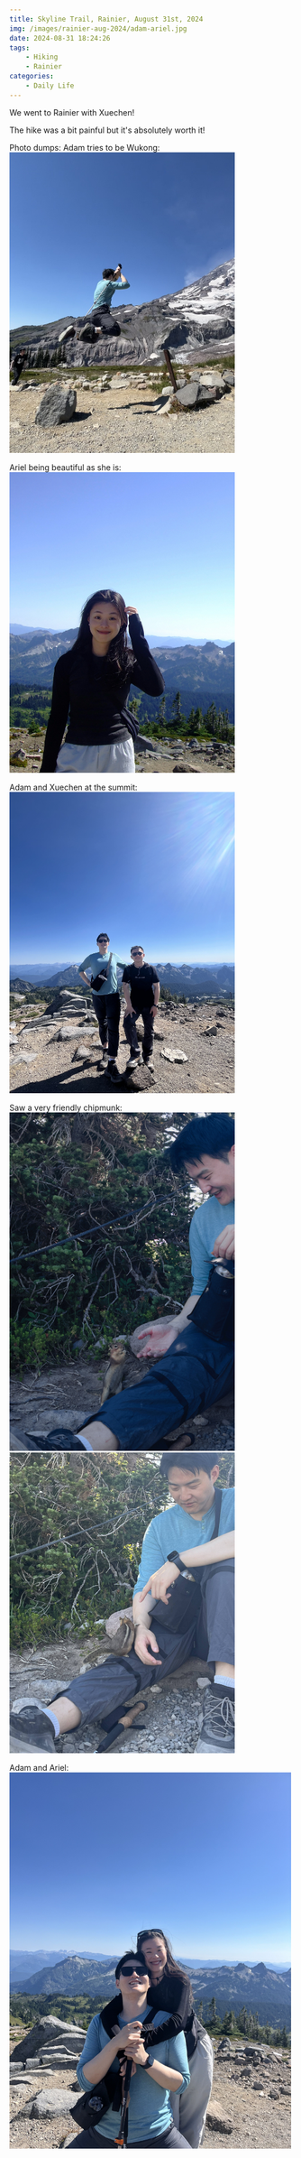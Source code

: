 ```yaml
---
title: Skyline Trail, Rainier, August 31st, 2024
img: /images/rainier-aug-2024/adam-ariel.jpg
date: 2024-08-31 18:24:26
tags:
    - Hiking
    - Rainier
categories:
    - Daily Life
---
```


We went to Rainier with Xuechen! 

The hike was a bit painful but it's absolutely worth it!

Photo dumps:
Adam tries to be Wukong:
<img src="/images/rainier-aug-2024/adam-wukong.jpg"   width="400" />

Ariel being beautiful as she is:
<img src="/images/rainier-aug-2024/ariel.JPG"   width="400" />

Adam and Xuechen at the summit:
<img src="/images/rainier-aug-2024/adam-xuechen.jpg"   width="400" />

Saw a very friendly chipmunk: 
<img src="/images/rainier-aug-2024/adam-chipmunk.jpg"   width="400" />
<img src="/images/rainier-aug-2024/adam-chipmunk2.jpg"   width="400" />

Adam and Ariel:
<img src="/images/rainier-aug-2024/adam-ariel.jpg"   width="500" />

